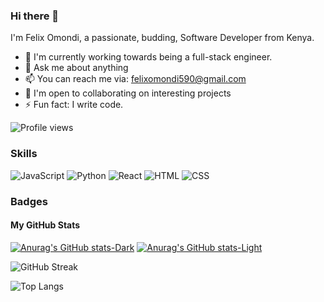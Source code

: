 ### Hi there 👋

I'm Felix Omondi, a passionate, budding, Software Developer from Kenya. 

- 🚀  I'm currently working towards being a full-stack engineer.
- 💬 Ask me about anything
- 📫 You can reach me via: felixomondi590@gmail.com
- 🤝 I'm open to collaborating on interesting projects
- ⚡ Fun fact: I write code.

![Profile views](https://komarev.com/ghpvc/?username=Felix-svg&color=green)

### Skills

![JavaScript](https://img.shields.io/badge/-JavaScript-yellow?logo=javascript&logoColor=white&style=for-the-badge)
![Python](https://img.shields.io/badge/-Python-blue?logo=python&logoColor=white&style=for-the-badge)
![React](https://img.shields.io/badge/-React-blue?logo=react&logoColor=white&style=for-the-badge)
![HTML](https://img.shields.io/badge/-HTML-orange?logo=html5&logoColor=white&style=for-the-badge)
![CSS](https://img.shields.io/badge/-CSS-blue?logo=css3&logoColor=white&style=for-the-badge)

### Badges
#### My GitHub Stats

[![Anurag's GitHub stats-Dark](https://github-readme-stats.vercel.app/api?username=Felix-svg&show_icons=true&theme=dark#gh-dark-mode-only)](https://github.com/anuraghazra/github-readme-stats#gh-dark-mode-only)
[![Anurag's GitHub stats-Light](https://github-readme-stats.vercel.app/api?username=Felix-svg&show_icons=true&theme=default#gh-light-mode-only)](https://github.com/anuraghazra/github-readme-stats#gh-light-mode-only)

![GitHub Streak](https://github-readme-streak-stats.herokuapp.com/?user=Felix-svg&theme=github_dark)

![Top Langs](https://github-readme-stats.vercel.app/api/top-langs/?username=Felix-svg&size_weight=0.5&count_weight=0.5&theme=github_dark)






